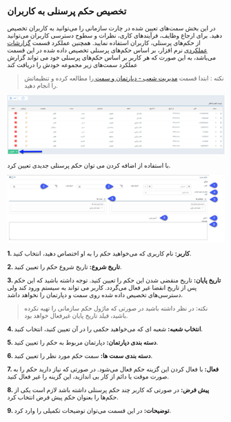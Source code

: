 ## تخصیص حکم پرسنلی به کاربران 


در این بخش سمت‌های تعیین شده در چارت سازمانی را می‌توانید به کاربران تخصیص دهید. برای ارجاع وظایف، فرآیندهای کاری، نظرات و سطوح دسترسی کاربران می‌توانید از حکم‌های پرسنلی،  کاربران استفاده نمایید.   همچنین عملکرد قسمت [گزارشات عملکردی](https://github.com/1stco/PayamGostarDocs/blob/master/help%202.5.4/Management-and-reports/Functional-reports/Functional-reports.md) نرم افزار، بر اساس حکم‌های پرسنلی تخصیص داده شده در این قسمت می‌باشد، به این صورت که هر کاربر بر اساس حکم‌های پرسنلی خود می تواند گزارش عملکرد سمت‌های زیر مجموعه خودش را دریافت کند

> نکته : ابتدا قسمت [مدیریت شعب - دپارتمان و سمت ](https://github.com/1stco/PayamGostarDocs/blob/master/help%202.5.4/Basic-Information/branches-department/branches-department.md)را مطالعه کرده و تنظیماتش را انجام دهید.


![](1.png)

با استفاده از اضافه کردن می توان حکم پرسنلی جدیدی تعیین کرد.

![](2.png)

**1. کاربر:** نام کاربری که می‌خواهید حکم را به او اختصاص دهید، انتخاب کنید.

**2. تاریخ شروع:** تاریخ شروع حکم را تعیین کنید.

**3. تاریخ پایان:** تاریخ منقضی شدن این حکم را تعیین کنید.  توجه داشته باشید که این حکم پس از تاریخ انقضا غیر فعال می‌گردد. کاربر می تواند به سیستم ورود کند ولی دسترسی‌های تخصیص داده شده روی سمت و دپارتمان را نخواهد داشد.

> نکته: در نظر داشته باشید در صورتی که ماژول حکم سازمانی را تهیه نکرده باشید، فیلد تاریخ پایان غیرفعال خواهد بود.

**4. انتخاب شعبه:** شعبه ای که می‌خواهید حکمی را در آن تعیین کنید، انتخاب کنید.

**5. دسته بندی دپارتمان:** دپارتمان مربوط به حکم را تعیین کنید.

**6. دسته بندی سمت ها:** سمت حکم مورد نظر را تعیین کنید.

**7. فعال:** با فعال کردن این گزینه حکم فعال می‌شود. در صورتی که نیاز دارید حکم را به صورت موقت یا دائم از کار بی اندازید، این گزینه را غیر فعال کنید.

**8. پیش فرض:** در صورتی که کاربر چند حکم پرسنلی داشته باشد لازم است یکی از حکم‌ها را بعنوان حکم پیش فرض انتخاب کرد.

**9. توضیحات:** در این قسمت می‌توان توضیحات تکمیلی را وارد کرد.
